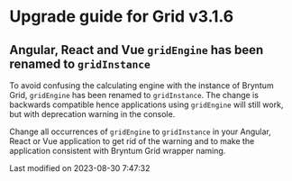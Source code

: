 # Upgrade guide for Grid v3.1.6

## Angular, React and Vue `gridEngine` has been renamed to `gridInstance`

To avoid confusing the calculating engine with the instance of Bryntum Grid, `gridEngine` has been renamed to
`gridInstance`. The change is backwards compatible hence applications using `gridEngine` will still work, but with
deprecation warning in the console.

Change all occurrences of `gridEngine` to `gridInstance` in your Angular, React or Vue application to get rid of the
warning and to make the application consistent with Bryntum Grid wrapper naming.


<p class="last-modified">Last modified on 2023-08-30 7:47:32</p>
